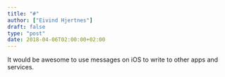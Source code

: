 ```yaml
---
title: "#"
author: ["Eivind Hjertnes"]
draft: false
type: "post"
date: 2018-04-06T02:00:00+02:00
---
```


It would be awesome to use messages on iOS to write to other apps and
services.
